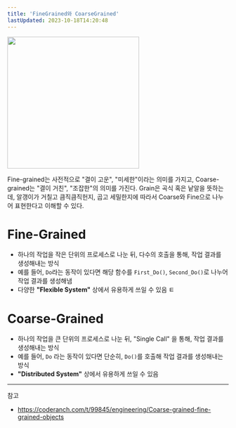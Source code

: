 ```yaml
---
title: 'FineGrained와 CoarseGrained'
lastUpdated: 2023-10-18T14:20:48
---
```

<img src="https://github.com/rlaisqls/TIL/assets/81006587/dbef4d66-8107-48e8-8767-5a65c7f8a637" height=300px>

Fine-grained는 사전적으로 "결이 고운", "미세한"이라는 의미를 가지고, Coarse-grained는 "결이 거친", "조잡한"의 의미를 가진다. Grain은 곡식 혹은 낱알을 뜻하는데, 알갱이가 거칠고 큼직큼직헌지, 곱고 세밀한지에 따라서 Coarse와 Fine으로 나누어 표현한다고 이해할 수 있다.

# Fine-Grained
- 하나의 작업을 작은 단위의 프로세스로 나눈 뒤, 다수의 호출을 통해, 작업 결과를 생성해내는 방식
- 예를 들어, `Do`라는 동작이 있다면 해당 함수를 `First_Do()`, `Second_Do()`로 나누어 작업 결과를 생성해냄
- 다양한 **"Flexible System"** 상에서 유용하게 쓰일 수 있음
ㅌ 
# Coarse-Grained
- 하나의 작업을 큰 단위의 프로세스로 나눈 뒤, "Single Call" 을 통해, 작업 결과를 생성해내는 방식
- 예를 들어, `Do` 라는 동작이 있다면 단순히, `Do()`를 호출해 작업 결과를 생성해내는 방식
- **"Distributed System"** 상에서 유용하게 쓰일 수 있음

---
참고 
- https://coderanch.com/t/99845/engineering/Coarse-grained-fine-grained-objects

